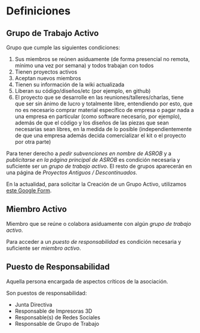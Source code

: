 # Definiciones

## Grupo de Trabajo Activo
Grupo que cumple las siguientes condiciones:

1. Sus miembros se reúnen asiduamente (de forma presencial no remota, mínimo una vez por semana) y todos trabajan con todos
2. Tienen proyectos activos
3. Aceptan nuevos miembros
4. Tienen su información de la wiki actualizada
5. Liberan su código/diseños/etc (por ejemplo, en github)
6. El proyecto que se desarrolle en las reuniones/talleres/charlas, tiene que ser sin ánimo de lucro y totalmente libre, entendiendo por esto, que no es necesario comprar material específico de empresa o pagar nada a una empresa en particular (como software necesario, por ejemplo), además de que el código y los diseños de las piezas que sean necesarias sean libres, en la medida de lo posible (independientemente de que una empresa además decida comercializar el kit o el proyecto por otra parte)


Para tener derecho a *pedir subvenciones en nombre de ASROB* y a *publicitarse en la página principal de ASROB* es condición necesaria y suficiente ser un *grupo de trabajo activo*. El resto de grupos aparecerán en una página de *Proyectos Antiguos / Descontinuados*.

En la actualidad, para solicitar la Creación de un Grupo Activo, utilizamos [este Google Form](http://goo.gl/forms/movrqVPe6k).

## Miembro Activo
Miembro que se reúne o colabora asiduamente con algún *grupo de trabajo activo*.

Para acceder a un *puesto de responsabilidad* es condición necesaria y suficiente ser *miembro activo*.

## Puesto de Responsabilidad
Aquella persona encargada de aspectos críticos de la asociación. 

Son puestos de responsabilidad:
* Junta Directiva
* Responsable de Impresoras 3D
* Responsable(s) de Redes Sociales 
* Responsable de Grupo de Trabajo
